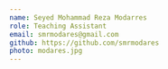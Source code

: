 ```yaml
---
name: Seyed Mohammad Reza Modarres 
role: Teaching Assistant
email: smrmodares@gmail.com
github: https://github.com/smrmodares
photo: modares.jpg
---
```

